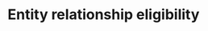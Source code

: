 # Entity relationship eligibility

<!-- https://docs.microsoft.com/en-us/dynamics365/customer-engagement/developer/entity-relationship-eligibility -->